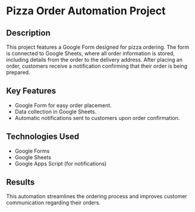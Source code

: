 # Pizza Order Automation Project

## Description
This project features a Google Form designed for pizza ordering. The form is connected to Google Sheets, where all order information is stored, including details from the order to the delivery address. After placing an order, customers receive a notification confirming that their order is being prepared.

## Key Features
- Google Form for easy order placement.
- Data collection in Google Sheets.
- Automatic notifications sent to customers upon order confirmation.

## Technologies Used
- Google Forms
- Google Sheets
- Google Apps Script (for notifications)

## Results
This automation streamlines the ordering process and improves customer communication regarding their orders.
